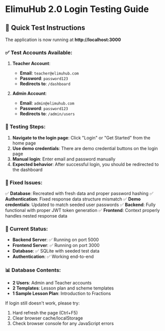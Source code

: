 # ElimuHub 2.0 Login Testing Guide

## 🚀 Quick Test Instructions

The application is now running at **http://localhost:3000**

### ✅ Test Accounts Available:

1. **Teacher Account**:
   - **Email**: `teacher@elimuhub.com`
   - **Password**: `password123`
   - **Redirects to**: `/dashboard`

2. **Admin Account**:
   - **Email**: `admin@elimuhub.com`
   - **Password**: `password123`
   - **Redirects to**: `/admin/users`

### 🧪 Testing Steps:

1. **Navigate to the login page**: Click "Login" or "Get Started" from the home page
2. **Use demo credentials**: There are demo credential buttons on the login page
3. **Manual login**: Enter email and password manually
4. **Expected behavior**: After successful login, you should be redirected to the dashboard

### 🔧 Fixed Issues:

✅ **Database**: Recreated with fresh data and proper password hashing
✅ **Authentication**: Fixed response data structure mismatch
✅ **Demo credentials**: Updated to match seeded user passwords
✅ **Backend**: Fully functional with proper JWT token generation
✅ **Frontend**: Context properly handles nested response data

### 🎯 Current Status:

- **Backend Server**: ✅ Running on port 5000
- **Frontend Server**: ✅ Running on port 3000  
- **Database**: ✅ SQLite with seeded test data
- **Authentication**: ✅ Working end-to-end

### 📊 Database Contents:

- **2 Users**: Admin and Teacher accounts
- **2 Templates**: Lesson plan and scheme templates
- **1 Sample Lesson Plan**: Introduction to Fractions

If login still doesn't work, please try:
1. Hard refresh the page (Ctrl+F5)
2. Clear browser cache/localStorage
3. Check browser console for any JavaScript errors
